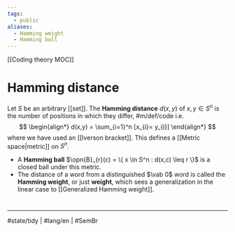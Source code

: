 ```yaml
---
tags:
  - public
aliases:
  - Hamming weight
  - Hamming ball
---
```

[[Coding theory MOC]]
# Hamming distance

Let $S$ be an arbitrary [[set]]. 
The **Hamming distance** $d(x,y)$ of $x,y \in S^n$ is the number of positions in which they differ, #m/def/code i.e.
$$
\begin{align*}
d(x,y) = \sum_{i=1}^n [x_{i}= y_{i}]
\end{align*}
$$
where we have used an [[Iverson bracket]].
This defines a [[Metric space|metric]] on $S^n$.

- A **Hamming ball** $\opn{B}_{r}(c) = \{ x \in S^n : d(x,c) \leq r \}$ is a closed ball under this metric.
- The distance of a word from a distinguished $\vab 0$ word is called the **Hamming weight**, or just **weight**,
  which sees a generalization in the linear case to [[Generalized Hamming weight]].

#
---
#state/tidy | #lang/en | #SemBr
